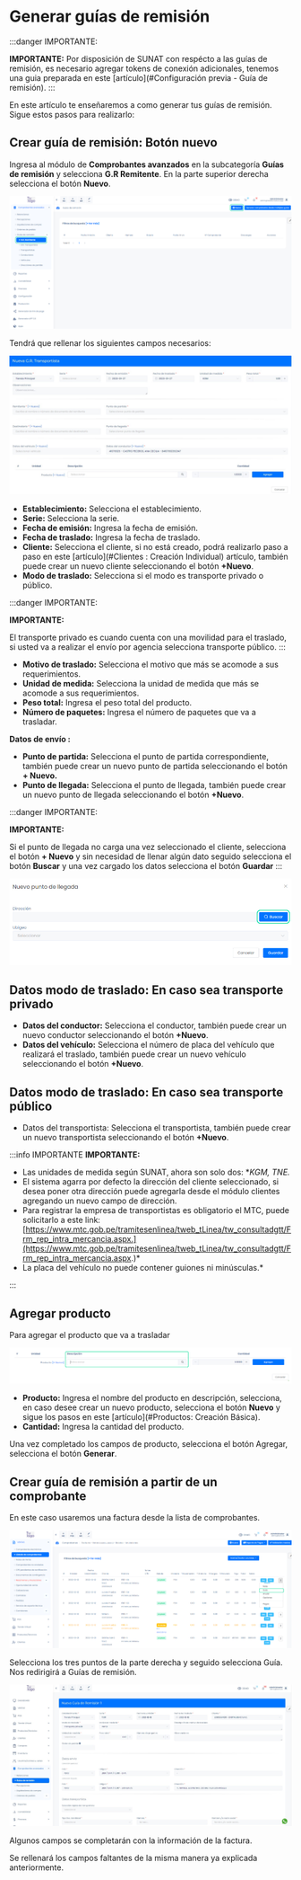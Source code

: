 # Generar guías de remisión

:::danger IMPORTANTE:

**IMPORTANTE:** Por disposición de SUNAT con respécto a las guías de remisión, es necesario agregar tokens de conexión adicionales, tenemos una guia preparada en este [artículo](#Configuración previa - Guía de remisión).
:::

En este artículo te enseñaremos a como generar tus guías de remisión. Sigue estos pasos para realizarlo:

## Crear guía de remisión: Botón nuevo

Ingresa al módulo de **Comprobantes avanzados** en la subcategoría **Guías de remisión** y selecciona **G.R Remitente**. En la parte superior derecha selecciona el botón **Nuevo**.

![Alt text](img/guiactualizada1.jpg)

Tendrá que rellenar los siguientes campos necesarios:

![Alt text](img/guiatransportista2.jpg)

- **Establecimiento:** Selecciona el establecimiento.
- **Serie:** Selecciona la serie.
- **Fecha de emisión:** Ingresa la fecha de emisión.
- **Fecha de traslado:** Ingresa la fecha de traslado.
- **Cliente:** Selecciona el cliente, si no está creado, podrá realizarlo paso a paso en este [artículo](#Clientes : Creación Individual) artículo, también puede crear un nuevo cliente seleccionando el botón **+Nuevo**.
- **Modo de traslado:** Selecciona si el modo es transporte privado o público.

:::danger IMPORTANTE:

**IMPORTANTE:**

 El transporte privado es cuando cuenta con una movilidad para el traslado, si usted va a realizar el envío por agencia selecciona transporte público.
:::
- **Motivo de traslado:** Selecciona el motivo que más se acomode a sus requerimientos.
- **Unidad de medida:** Selecciona la unidad de medida que más se acomode a sus requerimientos.
- **Peso total:** Ingresa el peso total del producto.
- **Número de paquetes:** Ingresa el número de paquetes que va a trasladar.

**Datos de envío :**

- **Punto de partida:** Selecciona el punto de partida correspondiente, también puede crear un nuevo punto de partida seleccionando el botón **+ Nuevo.**
- **Punto de llegada:** Selecciona el punto de llegada, también puede crear un nuevo punto de llegada seleccionando el botón **+Nuevo**.

:::danger IMPORTANTE:

**IMPORTANTE:**

Si el punto de llegada no carga una vez seleccionado el cliente, selecciona el botón **+ Nuevo** y sin necesidad de llenar algún dato seguido selecciona el botón **Buscar** y una vez cargado los datos selecciona el botón **Guardar**
:::

![Alt text](img/guiactualizada4.jpg)

## Datos modo de traslado: En caso sea  transporte privado

- **Datos del conductor:** Selecciona el conductor, también puede crear un nuevo conductor seleccionando el botón **+Nuevo**.
- **Datos del vehículo:** Selecciona el número de placa del vehículo que realizará el traslado, también puede crear un nuevo vehículo seleccionando el botón **+Nuevo**.

## Datos modo de traslado: En caso sea  transporte público

- Datos del transportista: Selecciona el transportista, también puede crear un nuevo transportista seleccionando el botón **+Nuevo**.

:::info IMPORTANTE
**IMPORTANTE:**
* Las unidades de medida según SUNAT, ahora son solo dos: **KGM, TNE.*
* El sistema agarra por defecto la dirección del cliente seleccionado, si desea poner otra dirección puede agregarla desde el módulo clientes agregando un nuevo campo de dirección.
* Para registrar la empresa de transportistas es obligatorio el MTC, puede solicitarlo a este link:
[https://www.mtc.gob.pe/tramitesenlinea/tweb_tLinea/tw_consultadgtt/Frm_rep_intra_mercancia.aspx.](https://www.mtc.gob.pe/tramitesenlinea/tweb_tLinea/tw_consultadgtt/Frm_rep_intra_mercancia.aspx.)*
* La placa del vehículo no puede contener guiones ni minúsculas.*

:::

## Agregar producto

Para agregar el producto que va a trasladar

![Alt text](img/remisin3%20(1).jpg)

- **Producto:** Ingresa el nombre del producto en descripción, selecciona, en caso desee crear un nuevo producto, selecciona el botón **Nuevo** y sigue los pasos en este [artículo](#Productos: Creación Básica).
- **Cantidad:** Ingresa la cantidad del producto.

Una vez completado los campos de producto, selecciona el botón Agregar, selecciona el botón **Generar**.

## Crear guía de remisión a partir de un comprobante

En este caso usaremos una factura desde la lista de comprobantes.

![Alt text](img/remisin4.jpg)

Selecciona los tres puntos de la parte derecha y seguido selecciona Guía. Nos redirigirá a Guías de remisión.

![Alt text](img/remisin5.jpg)

Algunos campos se completarán con la información de la factura.

Se rellenará los campos faltantes de la misma manera ya explicada anteriormente.
